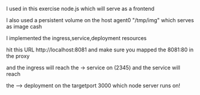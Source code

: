 I used in this exercise node.js which will serve as a frontend

I also used a persistent volume on the host agent0 "/tmp/img" which serves as image cash

I implemented the ingress,service,deployment resources 

hit this URL http://localhost:8081 and make sure you mapped the 8081:80 in the proxy

and the ingress will reach the -> service on (2345) and the service will reach 

the --> deployment on the targetport 3000 which node server runs on!